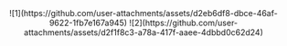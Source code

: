 <div align="center">
  <span>![1](https://github.com/user-attachments/assets/d2eb6df8-dbce-46af-9622-1fb7e167a945)</span>
  <span>![2](https://github.com/user-attachments/assets/d2f1f8c3-a78a-417f-aaee-4dbbd0c62d24)</span> 
</div>
